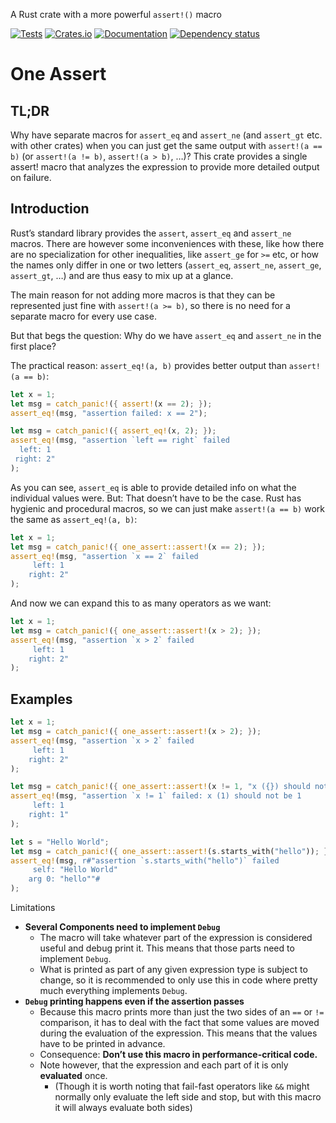 A Rust crate with a more powerful `assert!()` macro

[![Tests](https://github.com/mich101mich/one_assert/actions/workflows/test.yml/badge.svg)](https://github.com/mich101mich/one_assert/actions/workflows/test.yml)
[![Crates.io](https://img.shields.io/crates/v/one_assert.svg)](https://crates.io/crates/one_assert)
[![Documentation](https://docs.rs/one_assert/badge.svg)](https://docs.rs/one_assert/)
[![Dependency status](https://deps.rs/repo/github/mich101mich/one_assert/status.svg)](https://deps.rs/repo/github/mich101mich/one_assert)

# One Assert

## TL;DR
Why have separate macros for `assert_eq` and `assert_ne` (and `assert_gt` etc. with other crates) when you can just get the same output with `assert!(a == b)` (or `assert!(a != b)`, `assert!(a > b)`, …)? This crate provides a single assert! macro that analyzes the expression to provide more detailed output on failure.

## Introduction
Rust’s standard library provides the `assert`, `assert_eq` and `assert_ne` macros. There are however some inconveniences with these, like how there are no specialization for other inequalities, like `assert_ge` for `>=` etc, or how the names only differ in one or two letters (`assert_eq`, `assert_ne`, `assert_ge`, `assert_gt`, …) and are thus easy to mix up at a glance.

The main reason for not adding more macros is that they can be represented just fine with `assert!(a >= b)`, so there is no need for a separate macro for every use case.

But that begs the question: Why do we have `assert_eq` and `assert_ne` in the first place?

The practical reason: `assert_eq!(a, b)` provides better output than `assert!(a == b)`:

```rust
let x = 1;
let msg = catch_panic!({ assert!(x == 2); });
assert_eq!(msg, "assertion failed: x == 2");

let msg = catch_panic!({ assert_eq!(x, 2); });
assert_eq!(msg, "assertion `left == right` failed
  left: 1
 right: 2"
);
```
As you can see, `assert_eq` is able to provide detailed info on what the individual values were.
But: That doesn’t have to be the case. Rust has hygienic and procedural macros, so we can just make `assert!(a == b)` work the same as `assert_eq!(a, b)`:

```rust
let x = 1;
let msg = catch_panic!({ one_assert::assert!(x == 2); });
assert_eq!(msg, "assertion `x == 2` failed
     left: 1
    right: 2"
);
```
And now we can expand this to as many operators as we want:

```rust
let x = 1;
let msg = catch_panic!({ one_assert::assert!(x > 2); });
assert_eq!(msg, "assertion `x > 2` failed
     left: 1
    right: 2"
);
```

## Examples
```rust
let x = 1;
let msg = catch_panic!({ one_assert::assert!(x > 2); });
assert_eq!(msg, "assertion `x > 2` failed
     left: 1
    right: 2"
);

let msg = catch_panic!({ one_assert::assert!(x != 1, "x ({}) should not be 1", x); });
assert_eq!(msg, "assertion `x != 1` failed: x (1) should not be 1
     left: 1
    right: 1"
);

let s = "Hello World";
let msg = catch_panic!({ one_assert::assert!(s.starts_with("hello")); });
assert_eq!(msg, r#"assertion `s.starts_with("hello")` failed
     self: "Hello World"
    arg 0: "hello""#
);
```
Limitations
- **Several Components need to implement `Debug`**
  - The macro will take whatever part of the expression is considered useful and debug print it. This means that those parts need to implement `Debug`.
  - What is printed as part of any given expression type is subject to change, so it is recommended to only use this in code where pretty much everything implements `Debug`.
- **`Debug` printing happens even if the assertion passes**
  - Because this macro prints more than just the two sides of an `==` or `!=` comparison, it has to deal with the fact that some values are moved during the evaluation of the expression. This means that the values have to be printed in advance.
  - Consequence: **Don’t use this macro in performance-critical code.**
  - Note however, that the expression and each part of it is only **evaluated** once.
    - (Though it is worth noting that fail-fast operators like `&&` might normally only evaluate the left side and stop, but with this macro it will always evaluate both sides)